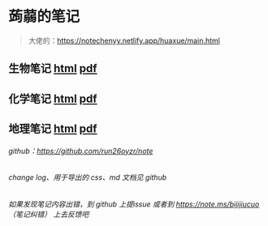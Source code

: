 # 蒟蒻的笔记

> 大佬的：<https://notechenyy.netlify.app/huaxue/main.html>

## 生物笔记 [html](./shengwu.html) [pdf](./shengwu.pdf)

## 化学笔记 [html](./huaxue.html) [pdf](./huaxue.pdf)

## 地理笔记 [html](./dili.html) [pdf](./dili.pdf)

###### github：<https://github.com/run26oyzr/note>

###### change log、用于导出的 css、md 文档见 github

###### 如果发现笔记内容出错，到 github 上提issue 或者到 <https://note.ms/bijijiucuo>（笔记纠错） 上去反馈吧

